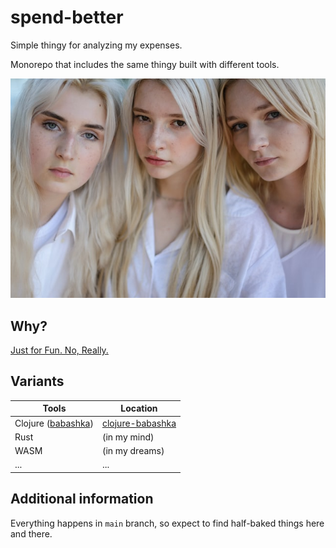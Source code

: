 # spend-better

Simple thingy for analyzing my expenses.

Monorepo that includes the same thingy built with different tools.

[![Similar, but different.](.assets/vladislav-nahorny-VSQ2hu7SCSk-unsplash.jpg)](https://unsplash.com/photos/VSQ2hu7SCSk)


## Why?

[Just for Fun. No, Really.](https://justforfunnoreally.dev/)


## Variants

| Tools                                                      | Location                              |
| ---------------------------------------------------------- | ------------------------------------- |
| Clojure ([babashka](https://github.com/babashka/babashka)) | [clojure-babashka](/clojure-babashka) |
| Rust                                                       | (in my mind)                          |
| WASM                                                       | (in my dreams)                        |
| ...                                                        | ...                                   |

## Additional information

Everything happens in `main` branch, so expect to find half-baked things here and there.
